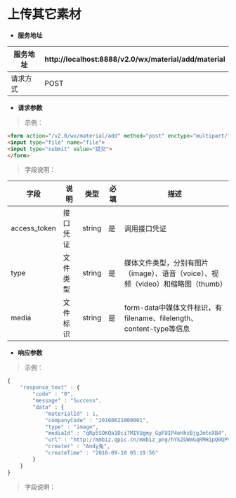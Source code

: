 # 上传其它素材

* **服务地址**

| 服务地址 | http:\/\/localhost:8888\/v2.0\/wx\/material\/add\/material |
| --- | --- |
| 请求方式 | POST |

* **请求参数**

> 示例：

```html
<form action="/v2.0/wx/material/add" method="post" enctype="multipart/form-data">
<input type="file" name="file">
<input type="submit" value="提交">
</form>
```

> 字段说明：

| **字段** | **说明** | **类型** | **必填** | **描述** |
| --- | --- | --- | --- | --- |
| access\_token | 接口凭证 | string | 是 | 调用接口凭证 |
| type | 文件类型 | string | 是 | 媒体文件类型，分别有图片（image）、语音（voice）、视频（video）和缩略图（thumb） |
| media | 文件标识 | string | 是 | form-data中媒体文件标识，有filename、filelength、content-type等信息 |

* **响应参数**

> 示例：

```javascript
{ 
    "response_text" : { 
        "code" : "0", 
        "message" : "Success", 
        "data" : { 
            "materialId" : 1, 
            "companyCode" : "20160621000001", 
            "type" : "image", 
            "mediaId" : "qRp5SOKQa1Oci7MIVUgmy_GpFUIP4eHhzBjgJmteXB4", 
            "url" : "http://mmbiz.qpic.cn/mmbiz_png/hYkZGWmGqRMH1pQ0QPVhVXMYJbvpAg1kZ9vCAK4HUZcnfOHBWAApbquvLDiafBHREaBPJV8dE7RyACkyvjzjW1Q/0?wx_fmt=png", 
            "creater" : "Andy兔", 
            "createTime" : "2016-09-10 05:19:56" 
        } 
    } 
} 
```

> 字段说明：

